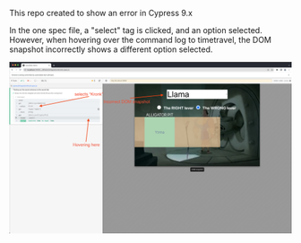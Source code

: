 This repo created to show an error in Cypress 9.x

In the one spec file, a "select" tag is clicked, and an option selected. However, when hovering over the command log to timetravel, the DOM snapshot incorrectly shows a different option selected.

![The error](screenshot.png?raw=true "Cypress Error")
